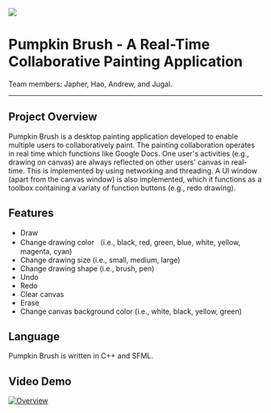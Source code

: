 ![](https://github.com/JapherS/Pumpkin-Brush/Screenshot.png)

# Pumpkin Brush - A Real-Time Collaborative Painting Application
Team members: Japher, Hao, Andrew, and Jugal.
***

## Project Overview
Pumpkin Brush is a desktop painting application developed to enable multiple users to collaboratively paint. The painting collaboration operates in real time which functions like Google Docs. One user's activities (e.g., drawing on canvas) are always reflected on other users' canvas in real-time. This is implemented by using networking and threading. A UI window (apart from the canvas window) is also implemented, which it functions as a toolbox containing a variaty of function buttons (e.g., redo drawing). 

## Features
- Draw
- Change drawing color （i.e., black, red, green, blue, white, yellow, magenta, cyan)
- Change drawing size (i.e., small, medium, large)
- Change drawing shape (i.e., brush, pen)
- Undo
- Redo
- Clear canvas 
- Erase 
- Change canvas background color (i.e., white, black, yellow, green)

## Language
Pumpkin Brush is written in C++ and SFML. 

## Video Demo
[![Overview](https://img.youtube.com/vi/yo-HoP5Uitw/0.jpg)](https://www.youtube.com/watch?v=yo-HoP5Uitw)



